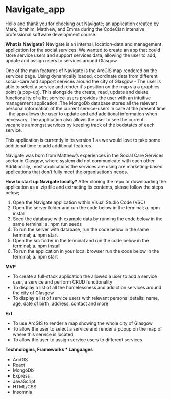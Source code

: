 # Navigate_app
Hello and thank you for checking out Navigate; an application created by Mark, Ibrahim, Matthew, and Emma during the CodeClan intensive professional software development course.

**What is Navigate?**
Navigate is an internal, location-data and management application for the social services. We wanted to create an app that could store service users and support services data, allowing the user to add, update and assign users to services around Glasgow.

One of the main features of Navigate is the ArcGIS map rendered on the services page. Using dynamically loaded, coordinate data from different social-care and support services around the city of Glasgow - The user is able to select a service and render it's position on the map via a graphics point (a pop-up). This alongside the create, read, update and delete functionality of a list service-users provides the user with an intuitive management application. The MongoDb database stores all the relevant personal information of the current service-users in care at the present time - the app allows the user to update and add additional information when necessary. The application also allows the user to see the current vacancies amongst services by keeping track of the bedstates of each service.

This application is currently in its version 1 as we would love to take some additional time to add additional features.

Navigate was born from Matthew’s experiences in the Social Care Services sector in Glasgow, where system did not communicate with each other. Additionally, most applications the services are using are marketing-based applications that don’t fully meet the organisation’s needs.

**How to start up Navigate locally?**
After cloning the repo or downloading the application as a .zip file and extracting its contents, please follow the steps below;
1.	Open the Navigate application within Visual Studio Code (VSC)
2.	Open the server folder and run the code below in the terminal;
  a.	npm install
3.	Seed the database with example data by running the code below in the same terminal;
  a.	npm run seeds
4.	To run the server with database, run the code below in the same terminal;
  a.	npm start
5.	Open the src folder in the terminal and run the code below in the terminal;
  a.	npm install
6.	To run the application in your local browser run the code below in the terminal;
  a.	npm start

**MVP**

- To create a full-stack application the allowed a user to add a service user, a service and perform CRUD functionality
- To display a list of all the homelessness and addiction services around the city of Glasgow
- To display a list of service users with relevant personal details: name, age, date of birth, address, contact and more

**Ext**

- To use ArcGIS to render a map showing the whole city of Glasgow
- To allow the user to select a service and render a popup on the map of where this service is located
- To allow the user to assign service users to different services

**Technologies, Frameworks * Languages**

- ArcGIS
- React
- MongoDb
- Express
- JavaScript
- HTML/CSS
- Insomnia



